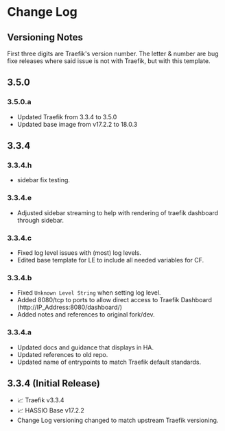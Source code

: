 # Change Log
## Versioning Notes
First three digits are Traefik's version number.
The letter & number are bug fixe releases where said issue is not with Traefik, but with this template.

## 3.5.0
### 3.5.0.a
* Updated Traefik from 3.3.4 to 3.5.0
* Updated base image from v17.2.2 to 18.0.3

## 3.3.4
### 3.3.4.h
* sidebar fix testing.

### 3.3.4.e
* Adjusted sidebar streaming to help with rendering of traefik dashboard through sidebar.

### 3.3.4.c
* Fixed log level issues with (most) log levels.
* Edited base template for LE to include all needed variables for CF.
  
### 3.3.4.b
* Fixed `Unknown Level String` when setting log level.
* Added 8080/tcp to ports to allow direct access to Traefik Dashboard (http://IP_Address:8080/dashboard/)
* Added notes and references to original fork/dev.

### 3.3.4.a
* Updated docs and guidance that displays in HA.
* Updated references to old repo.
* Updated name of entrypoints to match Traefik default standards.

## 3.3.4 (Initial Release)
* 📈 Traefik v3.3.4
* 📈 HASSIO Base v17.2.2
* Change Log versioning changed to match upstream Traefik versioning.
